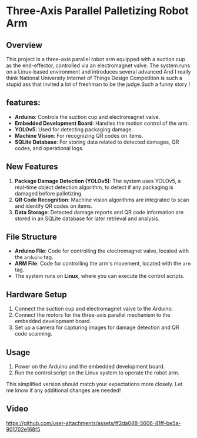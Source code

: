# Three-Axis Parallel Palletizing Robot Arm

## Overview

This project is a three-axis parallel robot arm equipped with a suction cup as the end-effector, controlled via an electromagnet valve. The system runs on a Linux-based environment and introduces several advanced
And I really think National University Internet of Things Design Competition is such a stupid ass that invited a lot of freshman to be the judge.Such a funny story !
## features:

- **Arduino**: Controls the suction cup and electromagnet valve.
- **Embedded Development Board**: Handles the motion control of the arm.
- **YOLOv5**: Used for detecting packaging damage.
- **Machine Vision**: For recognizing QR codes on items.
- **SQLite Database**: For storing data related to detected damages, QR codes, and operational logs.





## New Features

1. **Package Damage Detection (YOLOv5)**: The system uses YOLOv5, a real-time object detection algorithm, to detect if any packaging is damaged before palletizing.
2. **QR Code Recognition**: Machine vision algorithms are integrated to scan and identify QR codes on items.
3. **Data Storage**: Detected damage reports and QR code information are stored in an SQLite database for later retrieval and analysis.


## File Structure

- **Arduino File**: Code for controlling the electromagnet valve, located with the `arduino` tag.
- **ARM File**: Code for controlling the arm's movement, located with the `arm` tag.
- The system runs on **Linux**, where you can execute the control scripts.

## Hardware Setup

1. Connect the suction cup and electromagnet valve to the Arduino.
2. Connect the motors for the three-axis parallel mechanism to the embedded development board.
3. Set up a camera for capturing images for damage detection and QR code scanning.

## Usage

1. Power on the Arduino and the embedded development board.
2. Run the control script on the Linux system to operate the robot arm.


This simplified version should match your expectations more closely. Let me know if any additional changes are needed!
## Video

https://github.com/user-attachments/assets/ff2da048-5606-41ff-be5a-901702e168f5


